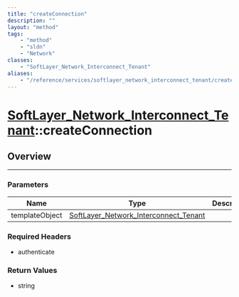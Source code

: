```yaml
---
title: "createConnection"
description: ""
layout: "method"
tags:
    - "method"
    - "sldn"
    - "Network"
classes:
    - "SoftLayer_Network_Interconnect_Tenant"
aliases:
    - "/reference/services/softlayer_network_interconnect_tenant/createConnection"
---
```

# [SoftLayer_Network_Interconnect_Tenant](/reference/services/SoftLayer_Network_Interconnect_Tenant)::createConnection





## Overview 


-----

### Parameters 
|Name | Type | Description |
| --- | --- | --- |
|templateObject| <a href='/reference/datatypes/SoftLayer_Network_Interconnect_Tenant'>SoftLayer_Network_Interconnect_Tenant </a>| |


### Required Headers
* authenticate


### Return Values
* string




